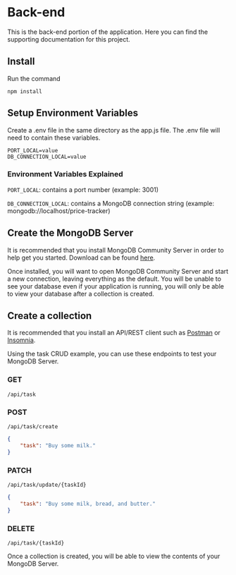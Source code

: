 # Back-end
This is the back-end portion of the application. Here you can find the supporting documentation for this project.

## Install
Run the command
```
npm install
```

## Setup Environment Variables
Create a .env file in the same directory as the app.js file. The .env file will need to contain these variables.
```
PORT_LOCAL=value
DB_CONNECTION_LOCAL=value
```

### Environment Variables Explained
`PORT_LOCAL`: contains a port number (example: 3001)

`DB_CONNECTION_LOCAL`: contains a MongoDB connection string (example: mongodb://localhost/price-tracker)

## Create the MongoDB Server
It is recommended that you install MongoDB Community Server in order to help get you started. Download can be found [here](https://www.mongodb.com/download-center/community).

Once installed, you will want to open MongoDB Community Server and start a new connection, leaving everything as the default. You will be unable to see your database even if your application is running, you will only be able to view your database after a collection is created.

## Create a collection
It is recommended that you install an API/REST client such as [Postman](https://www.getpostman.com/) or [Insomnia](https://insomnia.rest/).

Using the task CRUD example, you can use these endpoints to test your MongoDB Server.

### GET
`/api/task`

### POST
`/api/task/create`
```json
{
	"task": "Buy some milk."
}
```

### PATCH
`/api/task/update/{taskId}`
```json
{
	"task": "Buy some milk, bread, and butter."
}
```

### DELETE
`/api/task/{taskId}`

Once a collection is created, you will be able to view the contents of your MongoDB Server.